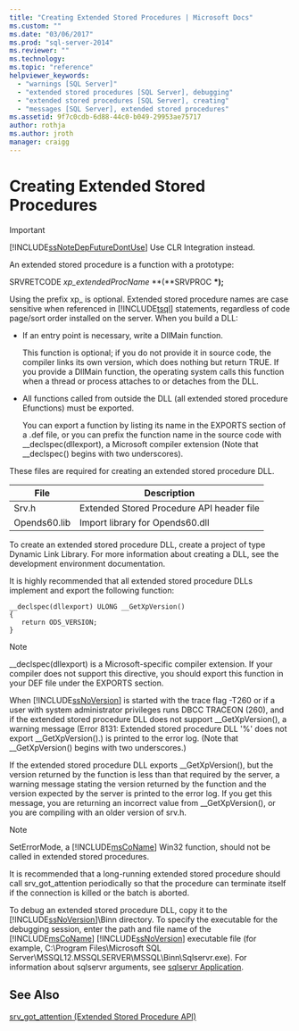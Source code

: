 ```yaml
---
title: "Creating Extended Stored Procedures | Microsoft Docs"
ms.custom: ""
ms.date: "03/06/2017"
ms.prod: "sql-server-2014"
ms.reviewer: ""
ms.technology: 
ms.topic: "reference"
helpviewer_keywords: 
  - "warnings [SQL Server]"
  - "extended stored procedures [SQL Server], debugging"
  - "extended stored procedures [SQL Server], creating"
  - "messages [SQL Server], extended stored procedures"
ms.assetid: 9f7c0cdb-6d88-44c0-b049-29953ae75717
author: rothja
ms.author: jroth
manager: craigg
---
```

# Creating Extended Stored Procedures
    
> [!IMPORTANT]  
>  [!INCLUDE[ssNoteDepFutureDontUse](../../includes/ssnotedepfuturedontuse-md.md)] Use CLR Integration instead.  
  
 An extended stored procedure is a function with a prototype:  
  
 SRVRETCODE *xp_extendedProcName* **(**SRVPROC **\*);**  
  
 Using the prefix xp_ is optional. Extended stored procedure names are case sensitive when referenced in [!INCLUDE[tsql](../../includes/tsql-md.md)] statements, regardless of code page/sort order installed on the server. When you build a DLL:  
  
-   If an entry point is necessary, write a DllMain function.  
  
     This function is optional; if you do not provide it in source code, the compiler links its own version, which does nothing but return TRUE. If you provide a DllMain function, the operating system calls this function when a thread or process attaches to or detaches from the DLL.  
  
-   All functions called from outside the DLL (all extended stored procedure Efunctions) must be exported.  
  
     You can export a function by listing its name in the EXPORTS section of a .def file, or you can prefix the function name in the source code with __declspec(dllexport), a Microsoft compiler extension (Note that \__declspec() begins with two underscores).  
  
 These files are required for creating an extended stored procedure DLL.  
  
|File|Description|  
|----------|-----------------|  
|Srv.h|Extended Stored Procedure API header file|  
|Opends60.lib|Import library for Opends60.dll|  
  
 To create an extended stored procedure DLL, create a project of type Dynamic Link Library. For more information about creating a DLL, see the development environment documentation.  
  
 It is highly recommended that all extended stored procedure DLLs implement and export the following function:  
  
```  
__declspec(dllexport) ULONG __GetXpVersion()  
{  
   return ODS_VERSION;  
}  
```  
  
> [!NOTE]  
>  __declspec(dllexport) is a Microsoft-specific compiler extension. If your compiler does not support this directive, you should export this function in your DEF file under the EXPORTS section.  
  
 When [!INCLUDE[ssNoVersion](../../includes/ssnoversion-md.md)] is started with the trace flag -T260 or if a user with system administrator privileges runs DBCC TRACEON (260), and if the extended stored procedure DLL does not support __GetXpVersion(), a warning message (Error 8131: Extended stored procedure DLL '%' does not export \__GetXpVersion().) is printed to the error log. (Note that \__GetXpVersion() begins with two underscores.)  
  
 If the extended stored procedure DLL exports __GetXpVersion(), but the version returned by the function is less than that required by the server, a warning message stating the version returned by the function and the version expected by the server is printed to the error log. If you get this message, you are returning an incorrect value from \__GetXpVersion(), or you are compiling with an older version of srv.h.  
  
> [!NOTE]  
>  SetErrorMode, a [!INCLUDE[msCoName](../../includes/msconame-md.md)] Win32 function, should not be called in extended stored procedures.  
  
 It is recommended that a long-running extended stored procedure should call srv_got_attention periodically so that the procedure can terminate itself if the connection is killed or the batch is aborted.  
  
 To debug an extended stored procedure DLL, copy it to the [!INCLUDE[ssNoVersion](../../includes/ssnoversion-md.md)]\Binn directory. To specify the executable for the debugging session, enter the path and file name of the [!INCLUDE[msCoName](../../includes/msconame-md.md)] [!INCLUDE[ssNoVersion](../../includes/ssnoversion-md.md)] executable file (for example, C:\Program Files\Microsoft SQL Server\MSSQL12.MSSQLSERVER\MSSQL\Binn\Sqlservr.exe). For information about sqlservr arguments, see [sqlservr Application](../../tools/sqlservr-application.md).  
  
## See Also  
 [srv_got_attention &#40;Extended Stored Procedure API&#41;](../extended-stored-procedures-reference/srv-got-attention-extended-stored-procedure-api.md)  
  
  
